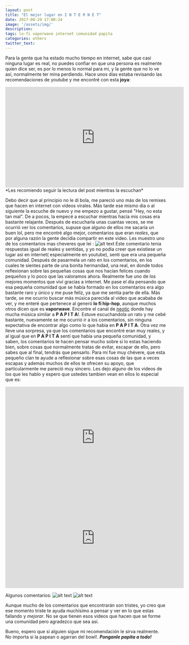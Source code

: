 ```yaml
---
layout: post
title: "El mejor lugar en I N T E R N E T"
date: 2017-08-29 17:00:24
image: '/assets/img/'
description: 
tags: lo-fi vaporwave internet comunidad papita
categories: others
twitter_text: 
---
```


Para la gente que ha estado mucho tiempo en internet, sabe que casi ninguna lugar es real, no puedes confiar en que
una persona es realmente quien dice ser, es por lo menos lo normal para mi, y la gente que no lo ve así, normalmente ter
mina perdiendo. Hace unos días estaba revisando las recomendaciones de youtube
y me encontré con esta **joya**:
<iframe width="560" height="315" src="https://www.youtube.com/embed/tcruyyY18e8" frameborder="0" allowfullscreen></iframe>
*Les recomiendo seguir la lectura del post mientras la escuchan*

Debo decir que al principio no le di bola, me pareció uno más de los remixes que hacen en internet con videos virales.
Más tarde ese mismo dia o al siguiente la escuche de nuevo y me empezo a gustar, pensé "Hey, no esta tan mal". De a pocos, la
 empecé a escuchar mientras hacía mis cosas era bastante relajante. Después de escucharla unas cuantas veces, se me ocurrió
ver los comentarios, supuse que alguno de ellos me sacaría un buen lol, pero me encontré algo mejor, comentarios
que eran *reales*, que por alguna razón la gente decidia compartir en este video. Les muestro uno de los comentarios mas cheveres
que lei : ![alt text](http://i.imgur.com/qHsPcyE.png) Este comentario tenia respuestas igual de reales y
sentidas, y yo no podia creer que existiese un lugar asi en internet( especialmente en youtube), senti que era una 
pequeña comunidad. Después de pasarmela un rato en los comentarios, en los cuales te sientes parte de una bonita hermandad, 
una real,  en donde todos reflexionan sobre las pequeñas cosas que nos hacían felices cuando pequeños y lo poco
que las valoramos ahora. Realmente fue uno de los mejores momentos que viví gracias a internet. Me pase el dia pensando
que esa pequeña comunidad que se había formado en los comentarios era algo bastante raro y único y me puse feliz, ya que me sentía
parte de ella. Más tarde, se me ocurrio buscar más música parecida al video que acababa de ver, y me enteré que pertenece al generó 
**lo fi hip-hop**, aunque muchos otros dicen que es **vaporwave**. Encontre el canal de [neotic](https://www.youtube.com/channel/UCoP2nmYSKQ0oisOGCLmPLcQ)
donde hay mucha música similar a **P A P I T A**!. Estuve escuchandola un rato y me cebé bastante, nuevamente
se me ocurrió ir a los comentarios, sin ninguna expectativa de encontrar algo como lo que habia en  **P A P I T A**. Otra vez me
lleve una sorpresa, ya que los comentarios que encontré eran muy reales, y al igual que en **P A P I T A** sentí que
había una pequeña comunidad, y saben, los comentarios te hacen pensar mucho sobre si lo estas haciendo bien, sobre cosas que normalmente
 tratas de evitar, escapar de ello, pero sabes que al final, tendrás que pensarlo. Para mi fue muy chévere, que esta pequeño clan
 te ayude a reflexionar sobre esas cosas de las que a veces escapas y además muchos de ellos te ofrecen su apoyo, que particularmente me pareció muy sincero.
Les dejo alguno de los videos de los que les hablo y espero que ustedes tambien vean en ellos lo especial que es:

<iframe width="560" height="315" src="https://www.youtube.com/embed/ZJngStpPzYU" frameborder="0" allowfullscreen></iframe>
<iframe width="560" height="315" src="https://www.youtube.com/embed/hQyzEyIf7P0" frameborder="0" allowfullscreen></iframe>

Algunos comentarios:
![alt text](http://i.imgur.com/l5IjPKg.png)
![alt text](http://i.imgur.com/9HvkCNE.png)


Aunque mucho de los comentarios que encontrarán son tristes, yo creo que ese momento triste te ayuda muchísimo a pensar y ver en lo
que estas fallando y *mejorar*. No se que tienen esos videos que hacen que se forme una comunidad pero agradezco que sea así.

Bueno, espero que si alguien sigue mi recomendación le sirva realmente. No importa si la papean o agarran del bowl!.
**_Ponganle papita a todo!_**
